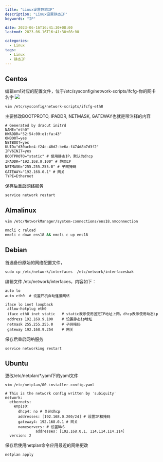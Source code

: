 ```yaml
---
title: "Linux设置静态IP"
description: "Linux设置静态IP"
keywords: "IP"

date: 2023-06-16T16:41:30+08:00
lastmod: 2023-06-16T16:41:30+08:00

categories:
  - Linux
tags:
  - Linux
  - 静态IP
---
```


## Centos
编辑em1对应的配置文件，位于/etc/sysconfig/network-scripts/ifcfg-你的网卡名字
![](https://picture-czy.oss-cn-beijing.aliyuncs.com/img/image-20210928213739569.png#crop=0&crop=0&crop=1&crop=1&id=WJbbL&originHeight=89&originWidth=679&originalType=binary&ratio=1&rotation=0&showTitle=false&status=done&style=none&title=)
```shell
vim /etc/sysconfig/network-scripts/ifcfg-eth0
```
主要修改BOOTPROTO, IPADDR, NETMASK, GATEWAY也就是带注释的内容
```shell
# Generated by dracut initrd
NAME="eth0"
HWADDR="52:54:00:e1:fa:43"
ONBOOT=yes
NETBOOT=yes
UUID="d30acbe4-f24c-40d2-be6a-f474d8b7d3f2"
IPV6INIT=yes
BOOTPROTO="static" # 使用静态IP，默认为dhcp
IPADDR="192.168.0.100" # 静态IP
NETMASK="255.255.255.0" # 子网掩码
GATEWAY="192.168.0.1" # 网关
TYPE=Ethernet
```
保存后重启网络服务
```shell
service network restart
```
## Almalinux
```bash
vim /etc/NetworkManager/system-connections/ens18.nmconnection

nmcli c reload
nmcli c down ens18 && nmcli c up ens18
```
## Debian
首选备份原始的网络配置文件，
```shell
sudo cp /etc/network/interfaces  /etc/network/interfacesbak
```
编辑文件 /etc/network/interfaces，内容如下：
```shell
auto lo
auto eth0  # 设置开机自动连接网络

iface lo inet loopback
 allow-hotplug eth0
 iface eth0 inet static   # static表示使用固定IP地址上网，dhcp表示使用动态ip
 address 192.168.9.100    # 设置静态ip地址
 netmask 255.255.255.0    # 子网掩码
 gateway 192.168.9.254    # 网关
```
保存后重启网络服务
```shell
service networking restart
```

## Ubuntu
更改/etc/netplan/*.yaml下的yaml文件
```shell
vim /etc/netplan/00-installer-config.yaml
```
```shell
# This is the network config written by 'subiquity'
network:
  ethernets:
    enp1s0:
      dhcp4: no # 关闭dhcp
      addresses: [192.168.0.200/24] # 设置IP和掩码
      gateway4: 192.168.0.1 # 网关
      nameservers: # 设置DNS
              addresses: [192.168.0.1, 114.114.114.114]
  version: 2
```
保存后使用netplan命令应用最近的网络更改
```shell
netplan apply
```
